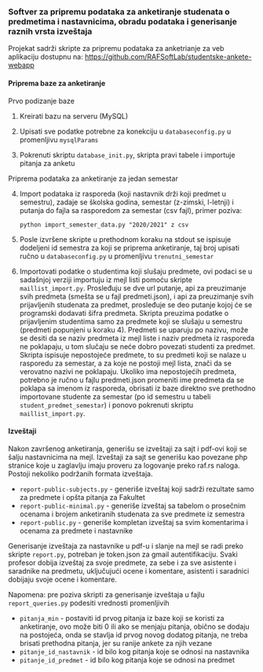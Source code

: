 
### Softver za pripremu podataka za anketiranje studenata o predmetima i nastavnicima, obradu podataka i generisanje raznih vrsta izveštaja

Projekat sadrži skripte za pripremu podataka za anketrianje za veb aplikaciju dostupnu na: https://github.com/RAFSoftLab/studentske-ankete-webapp


#### Priprema baze za anketiranje

Prvo podizanje baze

1. Kreirati bazu na serveru (MySQL)

2. Upisati sve podatke potrebne za konekciju u `databaseconfig.py` u promenljivu `mysqlParams`

3. Pokrenuti skriptu  `database_init.py`, skripta pravi tabele i importuje pitanja za anketu

Priprema podataka za anketiranje za jedan semestar

4. Import podataka iz rasporeda (koji nastavnik drži koji predmet u semestru), zadaje se školska godina, semestar (z-zimski, l-letnji) i putanja do fajla sa rasporedom za semestar (csv fajl), primer poziva:

   `python import_semester_data.py "2020/2021" z csv`

5. Posle izvršene skripte u prethodnom koraku na stdout se ispisuje dodeljeni id semestra za koji se priprema anketiranje, taj broj upisati ručno u `databaseconfig.py` u promenljivu `trenutni_semestar` 

6. Importovati podatke o studentima koji slušaju predmete, ovi podaci se u sadašnjoj verziji importuju iz mejl listi pomoću skripte `maillist_import.py`. Prosleđuju se dve url putanje, api za preuzimanje svih predmeta (smešta se u fajl predmeti.json), i api za preuzimanje svih prijavljenih studenata za predmet, prosleđuje se deo putanje kojoj će se programski dodavati šifra predmeta. Skripta preuzima podatke o prijavljenim studentima samo za predmete koji se slušaju u semestru (predmeti popunjeni u koraku 4). Predmeti se uparuju po nazivu, može se desiti da se naziv predmeta iz mejl liste i naziv predmeta iz rasporeda ne poklapaju, u tom slučaju se neće dobro povezati studenti za predmet. Skripta ispisuje nepostojeće predmete, to su predmeti koji se nalaze u rasporedu za semestar, a za koje ne postoji mejl lista, znači da se verovatno nazivi ne poklapaju. Ukoliko ima nepostojećih predmeta, potrebno je ručno u fajlu predmeti.json promeniti ime predmeta da se poklapa sa imenom iz rasporeda, obrisati iz baze direktno sve prethodno importovane studente za semestar (po id semestru u tabeli `student_predmet_semestar`) i ponovo pokrenuti skriptu `maillist_import.py`.    

#### Izveštaji

Nakon završenog anketiranja, generišu se izveštaji za sajt i pdf-ovi koji se šalju nastavnicima na mejl. Izveštaji za sajt se generišu kao povezane php stranice koje u zaglavlju imaju proveru za logovanje preko raf.rs naloga. Postoji nekoliko podržanih formata izveštaja. 

- `report-public-subjects.py` - generiše izveštaj koji sadrži rezultate samo za predmete i opšta pitanja za Fakultet
- `report-public-minimal.py` - generiše izveštaj sa tabelom o prosečnim ocenama i brojem anketiranih studenata za sve predmete iz semestra
- `report-public.py` - generiše kompletan izveštaj sa svim komentarima i ocenama za predmete i nastavnike

Generisanje izveštaja za nastavnike u pdf-u i slanje na mejl se radi preko skripte `report.py`, potreban je token.json za gmail autentifikaciju. Svaki profesor dobija izveštaj za svoje predmete, za sebe i za sve asistente i saradnike na predmetu, uključujući ocene i komentare, asistenti i saradnici dobijaju svoje ocene i komentare. 


Napomena: pre poziva skripti za generisanje izveštaja u fajlu `report_queries.py` podesiti vrednosti promenljivih 
- `pitanja_min` - postaviti id prvog pitanja iz baze koji se koristi za anketiranje, ovo može biti 0 ili ako se menjaju pitanja, obično se dodaju na postojeća, onda se stavlja id prvog novog dodatog pitanja, ne treba brisati prethodna pitanja, jer su ranije ankete za njih vezane
- `pitanje_id_nastavnik` - id bilo kog pitanja koje se odnosi na nastavnika
- `pitanje_id_predmet` - id bilo kog pitanja koje se odnosi na predmet







